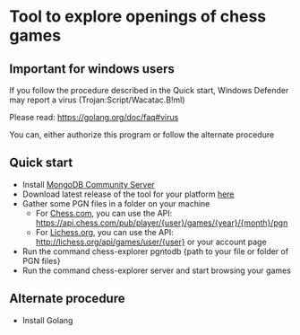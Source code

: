 # Tool to explore openings of chess games 

## Important for windows users

If you follow the procedure described in the Quick start, Windows Defender may report a virus (Trojan:Script/Wacatac.B!ml)

Please read: https://golang.org/doc/faq#virus

You can, either authorize this program or follow the alternate procedure



## Quick start

  * Install [MongoDB Community Server](https://www.mongodb.com/try/download/community)
  * Download latest release of the tool for your platform [here](https://github.com/yafred/chess-explorer/releases)
  * Gather some PGN files in a folder on your machine
    * For [Chess.com](https://chess.com), you can use the API: https://api.chess.com/pub/player/{user}/games/{year}/{month}/pgn
    * For [Lichess.org](https://lichess.org), you can use the API: http://lichess.org/api/games/user/{user} or your account page
  * Run the command chess-explorer pgntodb {path to your file or folder of PGN files}
  * Run the command chess-explorer server and start browsing your games

  ## Alternate procedure

  * Install Golang 
